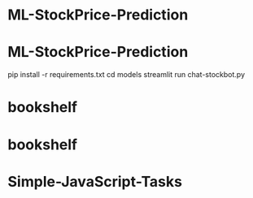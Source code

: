 # ML-StockPrice-Prediction
# ML-StockPrice-Prediction
pip install -r requirements.txt
cd models
streamlit run chat-stockbot.py
# bookshelf
# bookshelf
# Simple-JavaScript-Tasks
